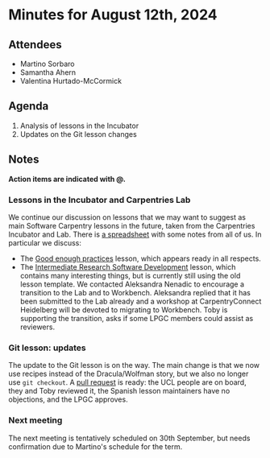 # Minutes for August 12th, 2024

## Attendees
- Martino Sorbaro
- Samantha Ahern
- Valentina Hurtado-McCormick

## Agenda
1. Analysis of lessons in the Incubator
1. Updates on the Git lesson changes

## Notes
**Action items are indicated with @.**

### Lessons in the Incubator and Carpentries Lab
We continue our discussion on lessons that we may want to suggest as main Software Carpentry lessons in the future, taken from the Carpentries Incubator and Lab.
There is [a spreadsheet](https://docs.google.com/spreadsheets/d/1BOsPnEQ-2TeKlRO6oopQ1xb6dcWY54hXe-X4yA6pUJ8/edit?usp=sharing) with some notes from all of us.
In particular we discuss:
- The [Good enough practices](https://carpentries-lab.github.io/good-enough-practices/) lesson, which appears ready in all respects.
- The [Intermediate Research Software Development](https://carpentries-incubator.github.io/python-intermediate-development/) lesson, which contains many interesting things, but is currently still using the old lesson template.
We contacted Aleksandra Nenadic to encourage a transition to the Lab and to Workbench. Aleksandra replied that it has been submitted to the Lab already and a workshop at CarpentryConnect Heidelberg will be devoted to migrating to Workbench.
Toby is supporting the transition, asks if some LPGC members could assist as reviewers.

### Git lesson: updates
The update to the Git lesson is on the way. The main change is that we now use recipes instead of the Dracula/Wolfman story, but we also no longer use `git checkout`.
A [pull request](https://github.com/swcarpentry/git-novice/pull/1003) is ready: the UCL people are on board, they and Toby reviewed it, the Spanish lesson maintainers have no objections, and the LPGC approves.

### Next meeting
The next meeting is tentatively scheduled on 30th September, but needs confirmation due to Martino's schedule for the term.
